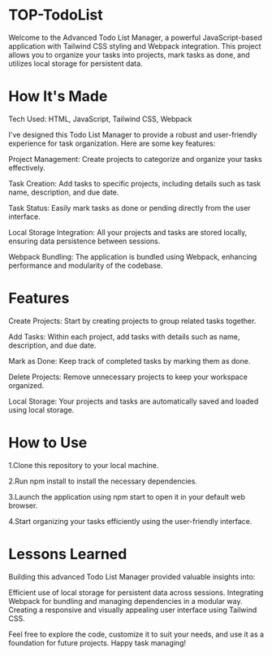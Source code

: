 # TOP-TodoList

Welcome to the Advanced Todo List Manager, a powerful JavaScript-based application with Tailwind CSS styling and Webpack integration. This project allows you to organize your tasks into projects, mark tasks as done, and utilizes local storage for persistent data.

# How It's Made

Tech Used: HTML, JavaScript, Tailwind CSS, Webpack

I've designed this Todo List Manager to provide a robust and user-friendly experience for task organization. Here are some key features:

Project Management: Create projects to categorize and organize your tasks effectively.

Task Creation: Add tasks to specific projects, including details such as task name, description, and due date.

Task Status: Easily mark tasks as done or pending directly from the user interface.

Local Storage Integration: All your projects and tasks are stored locally, ensuring data persistence between sessions.

Webpack Bundling: The application is bundled using Webpack, enhancing performance and modularity of the codebase.

# Features

Create Projects: Start by creating projects to group related tasks together.

Add Tasks: Within each project, add tasks with details such as name, description, and due date.

Mark as Done: Keep track of completed tasks by marking them as done.

Delete Projects: Remove unnecessary projects to keep your workspace organized.

Local Storage: Your projects and tasks are automatically saved and loaded using local storage.

# How to Use

1.Clone this repository to your local machine.

2.Run npm install to install the necessary dependencies.

3.Launch the application using npm start to open it in your default web browser.

4.Start organizing your tasks efficiently using the user-friendly interface.

# Lessons Learned

Building this advanced Todo List Manager provided valuable insights into:

Efficient use of local storage for persistent data across sessions.
Integrating Webpack for bundling and managing dependencies in a modular way.
Creating a responsive and visually appealing user interface using Tailwind CSS.


Feel free to explore the code, customize it to suit your needs, and use it as a foundation for future projects. Happy task managing!

